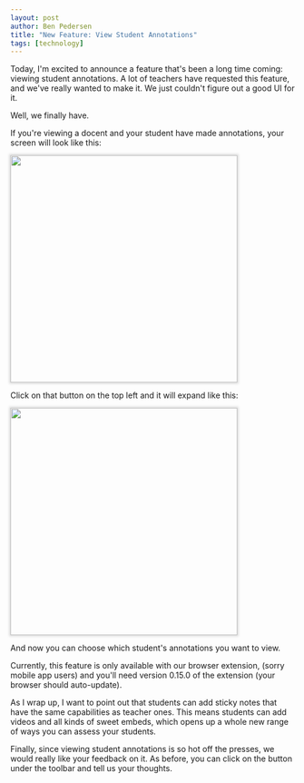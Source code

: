 ```yaml
---
layout: post
author: Ben Pedersen
title: "New Feature: View Student Annotations"
tags: [technology]
---
```

<style>
.screen-img {
  box-shadow: 0px 0px 4px 2px rgba(100, 100, 100, 0.247);
  max-width: 100%;
  width: 400px;
}
</style>
Today, I'm excited to announce a feature that's been a long time coming: viewing student annotations. A lot of teachers have requested this feature, and we've really wanted to make it. We just couldn't figure out a good UI for it.

Well, we finally have.

If you're viewing a docent and your student have made annotations, your screen will look like this:

<img class="screen-img" src="https://docentedu.com/images/student-annotations-1.png" />

Click on that button on the top left and it will expand like this:

<img class="screen-img" src="https://docentedu.com/images/student-annotations-2.png" />

And now you can choose which student's annotations you want to view.

Currently, this feature is only available with our browser extension, (sorry mobile app users) and you'll need version 0.15.0 of the extension (your browser should auto-update).

As I wrap up, I want to point out that students can add sticky notes that have the same capabilities as teacher ones. This means students can add videos and all kinds of sweet embeds, which opens up a whole new range of ways you can assess your students.

Finally, since viewing student annotations is so hot off the presses, we would really like your feedback on it. As before, you can click on the button under the toolbar and tell us your thoughts.
